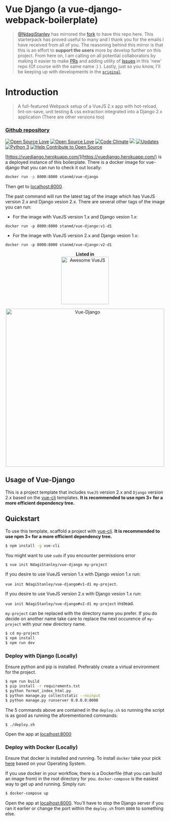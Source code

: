 # Vue Django (a vue-django-webpack-boilerplate)

> [@NdagiStanley](https://github.com/NdagiStanley) has mirrored the [fork](https://github.com/NdagiStanley/vue-django-fork) to have this repo here. This starterpack has proved useful to many and I thank you for the emails I have received from all of you. The reasoning behind this mirror is that this is an effort to **support the users** more by develop further on this project. From here on, I am calling on all potential collaborators by making it easier to make [PRs](https://github.com/NdagiStanley/vue-django/pulls) and adding utility of [Issues](https://github.com/NdagiStanley/vue-django/issues) in this 'new' repo (Of course with the same name :) ). Lastly, just so you know, I'll be keeping up with developments in the [`original`](https://github.com/vuejs-templates/webpack).

# Introduction
> A full-featured Webpack setup of a VueJS 2.x app with hot-reload, lint-on-save, unit testing & css extraction integrated into a Django 2.x application (There are other versions too)

### [Github repository](https://github.com/NdagiStanley/vue-django)

[![Open Source Love](https://badges.frapsoft.com/os/v1/open-source.svg?v=102)](https://github.com/ellerbrock/open-source-badge/)
[![Open Source Love](https://badges.frapsoft.com/os/mit/mit.svg?v=102)](https://github.com/ellerbrock/open-source-badge/)
[![Code Climate](https://codeclimate.com/github/NdagiStanley/vue-django/badges/gpa.svg)](https://codeclimate.com/github/NdagiStanley/vue-django)
<a href="https://codeclimate.com/github/NdagiStanley/vue-django"><img src="https://codeclimate.com/github/NdagiStanley/vue-django/badges/issue_count.svg" /></a>
[![Updates](https://pyup.io/repos/github/NdagiStanley/vue-django/shield.svg)](https://pyup.io/repos/github/NdagiStanley/vue-django/)
[![Python 3](https://pyup.io/repos/github/NdagiStanley/vue-django/python-3-shield.svg)](https://pyup.io/repos/github/NdagiStanley/vue-django/)
[![Help Contribute to Open Source](https://www.codetriage.com/ndagistanley/vue-django/badges/users.svg)](https://www.codetriage.com/ndagistanley/vue-django)

[https://vuedjango.herokuapp.com/](https://vuedjango.herokuapp.com/) is a deployed instance of this boilerplate. There is a docker image for vue-django that you can run to check it out locally:
```bash
docker run -p 8000:8000 stanmd/vue-django
```

Then get to [localhost:8000](0.0.0.0:8000).

The past command will run the latest tag of the image which has VueJS version 2.x and Django vesion 2.x. There are several other tags of the image you can run:

- For the image with VueJS version 1.x and Django vesion 1.x:

`docker run -p 8000:8000 stanmd/vue-django:v1-d1`

- For the image with VueJS version 2.x and Django vesion 1.x:

`docker run -p 8000:8000 stanmd/vue-django:v2-d1`

<p align="center">
  <b>Listed in</b>
  <br>
  <a href="https://github.com/vuejs/awesome-vue#scaffold" target="_blank"><img src="https://camo.githubusercontent.com/224f79940611c6c12fb649128eca1cae31086d23/68747470733a2f2f7261776769742e636f6d2f7675656a732f617765736f6d652d7675652f6d61737465722f6c6f676f2e706e67" align="center" height="150" alt="Awesome VueJS"></a>
</p>

<p align="center">
  <img src="http://i.imgur.com/sY3IpBE.png?1" align="center" height="500" alt="Vue-Django">
</p>

## Usage of Vue-Django

This is a project template that includes `VueJS` version 2.x and `Django` version 2.x based on the [vue-cli](https://github.com/vuejs/vue-cli) templates. **It is recommended to use npm 3+ for a more efficient dependency tree.**

## Quickstart

To use this template, scaffold a project with [vue-cli](https://github.com/vuejs/vue-cli). **It is recommended to use npm 3+ for a more efficient dependency tree.**

``` bash
$ npm install -g vue-cli
```

You might want to use ```sudo``` if you encounter permissions error

```bash
$ vue init NdagiStanley/vue-django my-project
```
If you desire to use VueJS version 1.x with Django vesion 1.x run:

`vue init NdagiStanley/vue-django#v1-d1 my-project`.

If you desire to use VueJS version 2.x with Django vesion 1.x run: 

`vue init NdagiStanley/vue-django#v2-d1 my-project` instead.

`my-project` can be replaced with the directory name you prefer. If you do decide on another name take care to replace the next occurence of `my-project` with your new directory name.

```bash
$ cd my-project
$ npm install
$ npm run dev
```

### Deploy with Django (Locally)

Ensure python and pip is installed. Preferably create a virtual environment for the project.

```bash
$ npm run build
$ pip install -r requirements.txt
$ python format_index_html.py
$ python manage.py collectstatic --noinput
$ python manage.py runserver 0.0.0.0:8000
```

The 5 commands above are contained in the `deploy.sh` so running the script is as good as running the aforementioned commands:
```
$ ./deploy.sh
```

Open the app at [localhost:8000](localhost:8000)

### Deploy with Docker (Locally)

Ensure that docker is installed and running. To install `docker` take your pick [here](https://www.docker.com/community-edition) based on your Operating System.

If you use docker in your workflow, there is a Dockerfile (that you can build an image from) in the root directory for you. `docker-compose` is the easiest way to get up and running. Simply run:

```bash
$ docker-compose up
```

Open the app at [localhost:8000](localhost:8000). You'll have to stop the Django server if you ran it earlier or change the port within the `deploy.sh` from `8000` to something else.
